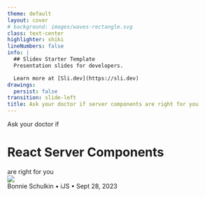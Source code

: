 ```yaml
---
theme: default
layout: cover
# background: images/waves-rectangle.svg
class: text-center
highlighter: shiki
lineNumbers: false
info: |
  ## Slidev Starter Template
  Presentation slides for developers.

  Learn more at [Sli.dev](https://sli.dev)
drawings:
  persist: false
transition: slide-left
title: Ask your doctor if server components are right for you
---
```


<div class="flex flex-col align-center">
<div class="flex flex-col text-[#C26B28] font-bold">
<div class="font-italic text-3xl self-start text-black">Ask your doctor if</div>

# React Server Components

<div class="font-italic text-3xl self-end -mt-4 text-black">are right for you</div>
</div>

<img class="w-[120%] self-center" src="images/waves-rectangle.svg">
<div class="text-4xl color-[#33699E] font-bold mt-8">Bonnie Schulkin • iJS • Sept 28, 2023</div>
</div>
